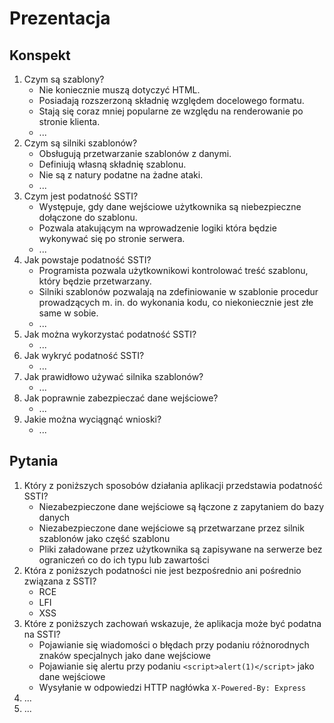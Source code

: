 # Prezentacja

## Konspekt

1. Czym są szablony?
   - Nie koniecznie muszą dotyczyć HTML.
   - Posiadają rozszerzoną składnię względem docelowego formatu.
   - Stają się coraz mniej popularne ze względu na renderowanie po stronie klienta.
   - ...
2. Czym są silniki szablonów?
   - Obsługują przetwarzanie szablonów z danymi.
   - Definiują własną składnię szablonu.
   - Nie są z natury podatne na żadne ataki.
   - ...
3. Czym jest podatność SSTI?
   - Występuje, gdy dane wejściowe użytkownika są niebezpieczne dołączone do szablonu.
   - Pozwala atakującym na wprowadzenie logiki która będzie wykonywać się po stronie serwera.
   - ...
4. Jak powstaje podatność SSTI?
   - Programista pozwala użytkownikowi kontrolować treść szablonu, który będzie przetwarzany.
   - Silniki szablonów pozwalają na zdefiniowanie w szablonie procedur prowadzących m. in. do wykonania kodu, co niekoniecznie jest złe same w sobie.
   - ...
5. Jak można wykorzystać podatność SSTI?
   - ...
6. Jak wykryć podatność SSTI?
   - ...
7. Jak prawidłowo używać silnika szablonów?
   - ...
8. Jak poprawnie zabezpieczać dane wejściowe?
   - ...
9. Jakie można wyciągnąć wnioski?
   - ...

## Pytania

1. Który z poniższych sposobów działania aplikacji przedstawia podatność SSTI?
   - Niezabezpieczone dane wejściowe są łączone z zapytaniem do bazy danych
   - Niezabezpieczone dane wejściowe są przetwarzane przez silnik szablonów jako część szablonu
   - Pliki załadowane przez użytkownika są zapisywane na serwerze bez ograniczeń co do ich typu lub zawartości
2. Która z poniższych podatności nie jest bezpośrednio ani pośrednio związana z SSTI?
   - RCE
   - LFI
   - XSS
3. Które z poniższych zachowań wskazuje, że aplikacja może być podatna na SSTI?
   - Pojawianie się wiadomości o błędach przy podaniu różnorodnych znaków specjalnych jako dane wejściowe
   - Pojawianie się alertu przy podaniu `<script>alert(1)</script>` jako dane wejściowe
   - Wysyłanie w odpowiedzi HTTP nagłówka `X-Powered-By: Express`
4. ...
5. ...
